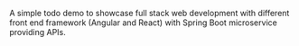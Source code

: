 A simple todo demo to showcase full stack web development with different front end framework (Angular and React) with Spring Boot microservice providing APIs.
